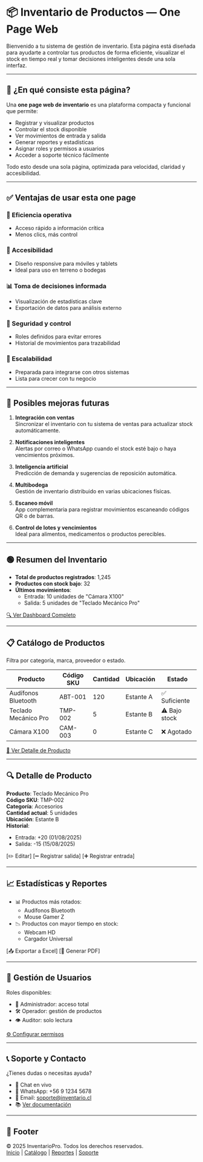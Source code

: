# 📦 Inventario de Productos — One Page Web

Bienvenido a tu sistema de gestión de inventario. Esta página está diseñada para ayudarte a controlar tus productos de forma eficiente, visualizar el stock en tiempo real y tomar decisiones inteligentes desde una sola interfaz.

---

## 🧾 ¿En qué consiste esta página?

Una **one page web de inventario** es una plataforma compacta y funcional que permite:

- Registrar y visualizar productos
- Controlar el stock disponible
- Ver movimientos de entrada y salida
- Generar reportes y estadísticas
- Asignar roles y permisos a usuarios
- Acceder a soporte técnico fácilmente

Todo esto desde una sola página, optimizada para velocidad, claridad y accesibilidad.

---

## ✅ Ventajas de usar esta one page

### 🔄 Eficiencia operativa
- Acceso rápido a información crítica
- Menos clics, más control

### 📱 Accesibilidad
- Diseño responsive para móviles y tablets
- Ideal para uso en terreno o bodegas

### 📊 Toma de decisiones informada
- Visualización de estadísticas clave
- Exportación de datos para análisis externo

### 🔐 Seguridad y control
- Roles definidos para evitar errores
- Historial de movimientos para trazabilidad

### 🧩 Escalabilidad
- Preparada para integrarse con otros sistemas
- Lista para crecer con tu negocio

---

## 🔧 Posibles mejoras futuras

1. **Integración con ventas**  
   Sincronizar el inventario con tu sistema de ventas para actualizar stock automáticamente.

2. **Notificaciones inteligentes**  
   Alertas por correo o WhatsApp cuando el stock esté bajo o haya vencimientos próximos.

3. **Inteligencia artificial**  
   Predicción de demanda y sugerencias de reposición automática.

4. **Multibodega**  
   Gestión de inventario distribuido en varias ubicaciones físicas.

5. **Escaneo móvil**  
   App complementaria para registrar movimientos escaneando códigos QR o de barras.

6. **Control de lotes y vencimientos**  
   Ideal para alimentos, medicamentos o productos perecibles.

---

## 🟢 Resumen del Inventario

- **Total de productos registrados**: 1,245  
- **Productos con stock bajo**: 32  
- **Últimos movimientos**:  
  - Entrada: 10 unidades de "Cámara X100"  
  - Salida: 5 unidades de "Teclado Mecánico Pro"

[🔍 Ver Dashboard Completo](#)

---

## 📋 Catálogo de Productos

Filtra por categoría, marca, proveedor o estado.

| Producto              | Código SKU | Cantidad | Ubicación | Estado     |
|-----------------------|------------|----------|-----------|------------|
| Audífonos Bluetooth   | ABT-001    | 120      | Estante A | ✅ Suficiente |
| Teclado Mecánico Pro  | TMP-002    | 5        | Estante B | ⚠️ Bajo stock |
| Cámara X100           | CAM-003    | 0        | Estante C | ❌ Agotado |

[📁 Ver Detalle de Producto](#)

---

## 🔍 Detalle de Producto

**Producto**: Teclado Mecánico Pro  
**Código SKU**: TMP-002  
**Categoría**: Accesorios  
**Cantidad actual**: 5 unidades  
**Ubicación**: Estante B  
**Historial**:  
- Entrada: +20 (01/08/2025)  
- Salida: -15 (15/08/2025)

[✏️ Editar] [➖ Registrar salida] [➕ Registrar entrada]

---

## 📈 Estadísticas y Reportes

- 📊 Productos más rotados:  
  - Audífonos Bluetooth  
  - Mouse Gamer Z  
- 📉 Productos con mayor tiempo en stock:  
  - Webcam HD  
  - Cargador Universal

[📤 Exportar a Excel] [📄 Generar PDF]

---

## 👥 Gestión de Usuarios

Roles disponibles:

- 👑 Administrador: acceso total  
- 🛠️ Operador: gestión de productos  
- 👁️ Auditor: solo lectura

[⚙️ Configurar permisos](#)

---

## 📞 Soporte y Contacto

¿Tienes dudas o necesitas ayuda?

- 💬 Chat en vivo  
- 📱 WhatsApp: +56 9 1234 5678  
- 📧 Email: soporte@inventario.cl  
- 📚 [Ver documentación](#)

---

## 📌 Footer

© 2025 InventarioPro. Todos los derechos reservados.  
[Inicio](#) | [Catálogo](#) | [Reportes](#) | [Soporte](#)

